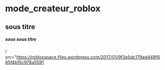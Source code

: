 # mode_createur_roblox
## sous titre
##### sous sous titre
! src="https://robloxspace.files.wordpress.com/2017/01/9f2e5dc179ad449f865f4b15c978a5591
